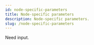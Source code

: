```yaml
---
id: node-specific-parameters
title: Node-specific parameters
description: Node-specific parameters.
slug: /node-specific-parameters
---
```

<head>
  <link rel="canonical" href="https://docs.risingwave.com/docs/current/node-specific-parameters/" />
</head>

Need input.